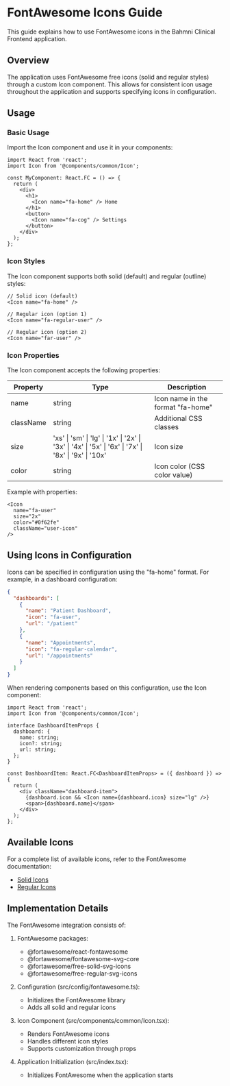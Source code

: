 # FontAwesome Icons Guide

This guide explains how to use FontAwesome icons in the Bahmni Clinical Frontend application.

## Overview

The application uses FontAwesome free icons (solid and regular styles) through a custom Icon component. This allows for consistent icon usage throughout the application and supports specifying icons in configuration.

## Usage

### Basic Usage

Import the Icon component and use it in your components:

```tsx
import React from 'react';
import Icon from '@components/common/Icon';

const MyComponent: React.FC = () => {
  return (
    <div>
      <h1>
        <Icon name="fa-home" /> Home
      </h1>
      <button>
        <Icon name="fa-cog" /> Settings
      </button>
    </div>
  );
};
```

### Icon Styles

The Icon component supports both solid (default) and regular (outline) styles:

```tsx
// Solid icon (default)
<Icon name="fa-home" />

// Regular icon (option 1)
<Icon name="fa-regular-user" />

// Regular icon (option 2)
<Icon name="far-user" />
```

### Icon Properties

The Icon component accepts the following properties:

| Property  | Type                                                                                | Description                                |
|-----------|-------------------------------------------------------------------------------------|--------------------------------------------|
| name      | string                                                                              | Icon name in the format "fa-home"          |
| className | string                                                                              | Additional CSS classes                     |
| size      | 'xs' \| 'sm' \| 'lg' \| '1x' \| '2x' \| '3x' \| '4x' \| '5x' \| '6x' \| '7x' \| '8x' \| '9x' \| '10x' | Icon size                                  |
| color     | string                                                                              | Icon color (CSS color value)               |

Example with properties:

```tsx
<Icon 
  name="fa-user" 
  size="2x" 
  color="#0f62fe" 
  className="user-icon" 
/>
```

## Using Icons in Configuration

Icons can be specified in configuration using the "fa-home" format. For example, in a dashboard configuration:

```json
{
  "dashboards": [
    {
      "name": "Patient Dashboard",
      "icon": "fa-user",
      "url": "/patient"
    },
    {
      "name": "Appointments",
      "icon": "fa-regular-calendar",
      "url": "/appointments"
    }
  ]
}
```

When rendering components based on this configuration, use the Icon component:

```tsx
import React from 'react';
import Icon from '@components/common/Icon';

interface DashboardItemProps {
  dashboard: {
    name: string;
    icon?: string;
    url: string;
  };
}

const DashboardItem: React.FC<DashboardItemProps> = ({ dashboard }) => {
  return (
    <div className="dashboard-item">
      {dashboard.icon && <Icon name={dashboard.icon} size="lg" />}
      <span>{dashboard.name}</span>
    </div>
  );
};
```

## Available Icons

For a complete list of available icons, refer to the FontAwesome documentation:

- [Solid Icons](https://fontawesome.com/icons?d=gallery&s=solid&m=free)
- [Regular Icons](https://fontawesome.com/icons?d=gallery&s=regular&m=free)

## Implementation Details

The FontAwesome integration consists of:

1. FontAwesome packages:
   - @fortawesome/react-fontawesome
   - @fortawesome/fontawesome-svg-core
   - @fortawesome/free-solid-svg-icons
   - @fortawesome/free-regular-svg-icons

2. Configuration (src/config/fontawesome.ts):
   - Initializes the FontAwesome library
   - Adds all solid and regular icons

3. Icon Component (src/components/common/Icon.tsx):
   - Renders FontAwesome icons
   - Handles different icon styles
   - Supports customization through props

4. Application Initialization (src/index.tsx):
   - Initializes FontAwesome when the application starts